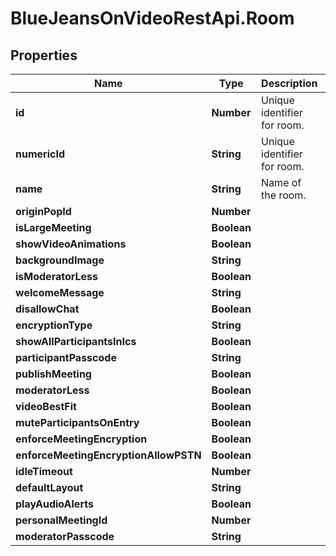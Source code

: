 # BlueJeansOnVideoRestApi.Room

## Properties
Name | Type | Description | Notes
------------ | ------------- | ------------- | -------------
**id** | **Number** | Unique identifier for room. | [optional] 
**numericId** | **String** | Unique identifier for room. | [optional] 
**name** | **String** | Name of the room. | [optional] 
**originPopId** | **Number** |  | [optional] 
**isLargeMeeting** | **Boolean** |  | [optional] 
**showVideoAnimations** | **Boolean** |  | [optional] 
**backgroundImage** | **String** |  | [optional] 
**isModeratorLess** | **Boolean** |  | [optional] 
**welcomeMessage** | **String** |  | [optional] 
**disallowChat** | **Boolean** |  | [optional] 
**encryptionType** | **String** |  | [optional] 
**showAllParticipantsInIcs** | **Boolean** |  | [optional] 
**participantPasscode** | **String** |  | [optional] 
**publishMeeting** | **Boolean** |  | [optional] 
**moderatorLess** | **Boolean** |  | [optional] 
**videoBestFit** | **Boolean** |  | [optional] 
**muteParticipantsOnEntry** | **Boolean** |  | [optional] 
**enforceMeetingEncryption** | **Boolean** |  | [optional] 
**enforceMeetingEncryptionAllowPSTN** | **Boolean** |  | [optional] 
**idleTimeout** | **Number** |  | [optional] 
**defaultLayout** | **String** |  | [optional] 
**playAudioAlerts** | **Boolean** |  | [optional] 
**personalMeetingId** | **Number** |  | [optional] 
**moderatorPasscode** | **String** |  | [optional] 


